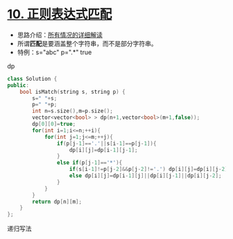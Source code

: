 # [10. 正则表达式匹配](https://leetcode-cn.com/problems/regular-expression-matching/)

+ 思路介绍：[所有情况的详细解读](https://leetcode-cn.com/problems/regular-expression-matching/solution/dong-tai-gui-hua-zen-yao-cong-0kai-shi-si-kao-da-b/)
+ 所谓**匹配**是要涵盖整个字符串，而不是部分字符串。
+ 特例：s="abc" p=".*" true

dp

```cpp
class Solution {
public:
    bool isMatch(string s, string p) {
        s=" "+s;
        p=" "+p;
        int n=s.size(),m=p.size();
        vector<vector<bool> > dp(n+1,vector<bool>(m+1,false));
        dp[0][0]=true;
        for(int i=1;i<=n;++i){
            for(int j=1;j<=m;++j){
                if(p[j-1]=='.'||s[i-1]==p[j-1]){
                    dp[i][j]=dp[i-1][j-1];
                }
                else if(p[j-1]=='*'){
                    if(s[i-1]!=p[j-2]&&p[j-2]!='.') dp[i][j]=dp[i][j-2];
                    else dp[i][j]=dp[i-1][j]||dp[i][j-1]||dp[i][j-2];
                }
            }
        }
        return dp[n][m];
    }
};
```

递归写法

```cpp
```
